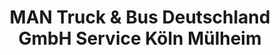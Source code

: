 ---
title: "MAN Truck & Bus Deutschland GmbH Service Köln Mülheim"
url: /koeln/man-truck-und-bus-deutschland-gmbh-service-koeln-muelheim/
shop: Autowerkstatt
---